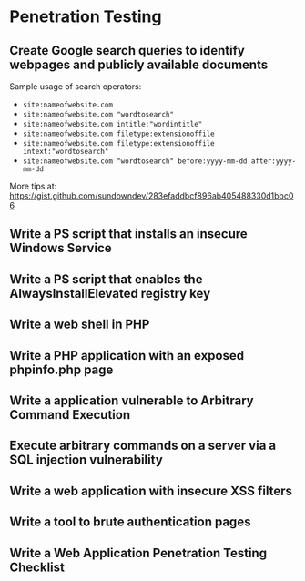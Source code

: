 # Penetration Testing


## Create Google search queries to identify webpages and publicly available documents 	
Sample usage of search operators: <br/>

- `site:nameofwebsite.com`
- `site:nameofwebsite.com "wordtosearch"`
- `site:nameofwebsite.com intitle:"wordintitle"`
- `site:nameofwebsite.com filetype:extensionoffile`
- `site:nameofwebsite.com filetype:extensionoffile intext:"wordtosearch"`
- `site:nameofwebsite.com "wordtosearch" before:yyyy-mm-dd after:yyyy-mm-dd`

More tips at: https://gist.github.com/sundowndev/283efaddbcf896ab405488330d1bbc06 <br/>


## Write a PS script that installs an insecure Windows Service	


## Write a PS script that enables the AlwaysInstallElevated registry key		


## Write a web shell in PHP  			


## Write a PHP application with an exposed phpinfo.php page 			


## Write a application vulnerable to Arbitrary Command Execution		


## Execute arbitrary commands on a server via a SQL injection vulnerability	


## Write a web application with insecure XSS filters	


## Write a tool to brute authentication pages 		


## Write a Web Application Penetration Testing Checklist

